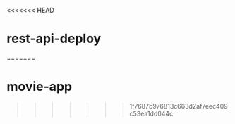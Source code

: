 <<<<<<< HEAD
# rest-api-deploy
=======
# movie-app
>>>>>>> 1f7687b976813c663d2af7eec409c53ea1dd044c
